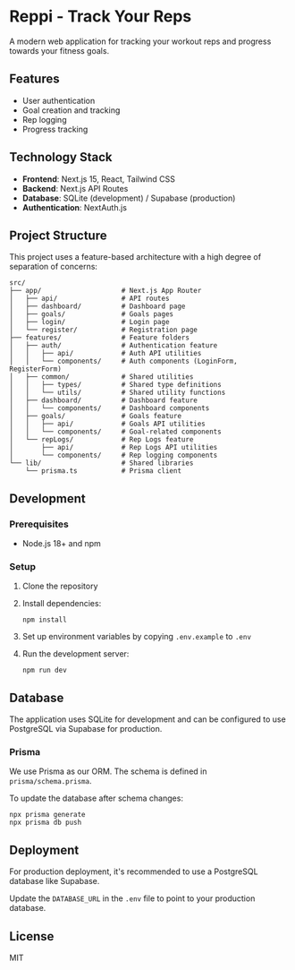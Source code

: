 # Reppi - Track Your Reps

A modern web application for tracking your workout reps and progress towards your fitness goals.

## Features

- User authentication
- Goal creation and tracking
- Rep logging
- Progress tracking

## Technology Stack

- **Frontend**: Next.js 15, React, Tailwind CSS
- **Backend**: Next.js API Routes
- **Database**: SQLite (development) / Supabase (production)
- **Authentication**: NextAuth.js

## Project Structure

This project uses a feature-based architecture with a high degree of separation of concerns:

```
src/
├── app/                    # Next.js App Router
│   ├── api/                # API routes
│   ├── dashboard/          # Dashboard page
│   ├── goals/              # Goals pages
│   ├── login/              # Login page
│   └── register/           # Registration page
├── features/               # Feature folders
│   ├── auth/               # Authentication feature
│   │   ├── api/            # Auth API utilities
│   │   └── components/     # Auth components (LoginForm, RegisterForm)
│   ├── common/             # Shared utilities
│   │   ├── types/          # Shared type definitions
│   │   └── utils/          # Shared utility functions
│   ├── dashboard/          # Dashboard feature
│   │   └── components/     # Dashboard components
│   ├── goals/              # Goals feature
│   │   ├── api/            # Goals API utilities
│   │   └── components/     # Goal-related components
│   └── repLogs/            # Rep Logs feature
│       ├── api/            # Rep Logs API utilities
│       └── components/     # Rep logging components
└── lib/                    # Shared libraries
    └── prisma.ts           # Prisma client
```

## Development

### Prerequisites

- Node.js 18+ and npm

### Setup

1. Clone the repository
2. Install dependencies:
   ```
   npm install
   ```
3. Set up environment variables by copying `.env.example` to `.env`

4. Run the development server:
   ```
   npm run dev
   ```

## Database

The application uses SQLite for development and can be configured to use PostgreSQL via Supabase for production.

### Prisma

We use Prisma as our ORM. The schema is defined in `prisma/schema.prisma`.

To update the database after schema changes:

```
npx prisma generate
npx prisma db push
```

## Deployment

For production deployment, it's recommended to use a PostgreSQL database like Supabase.

Update the `DATABASE_URL` in the `.env` file to point to your production database.

## License

MIT

